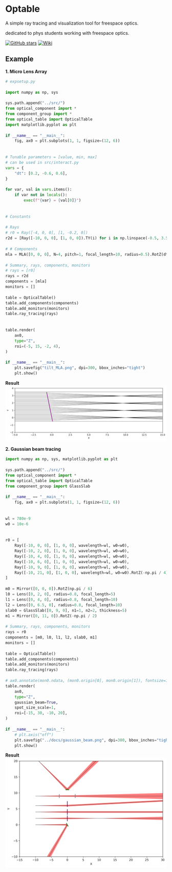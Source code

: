 # Optable

A simple ray tracing and visualization tool for freespace optics.

dedicated to phys students working with freespace optics.

[![GitHub stars](https://img.shields.io/github/stars/tim4431/optable?style=for-the-badge)](https://github.com/tim4431/optable/stargazers)
[![Wiki](https://img.shields.io/badge/Wiki?style=for-the-badge)](https://github.com/tim4431/optable/wiki)

## Example
**1. Micro Lens Array**
```python
# expsetup.py

import numpy as np, sys

sys.path.append("../src/")
from optical_component import *
from component_group import *
from optical_table import OpticalTable
import matplotlib.pyplot as plt

if __name__ == "__main__":
    fig, ax0 = plt.subplots(1, 1, figsize=(12, 6))


# Tunable parameters = [value, min, max]
# can be used in src/interact.py
vars = {
    "dt": [0.2, -0.6, 0.6],
}

for var, val in vars.items():
    if var not in locals():
        exec(f"{var} = {val[0]}")


# Constants

# Rays
# r0 = Ray([-4, 0, 0], [1, -0.2, 0])
r2d = [Ray([-10, 0, 0], [1, 0, 0]).TY(i) for i in np.linspace(-0.5, 3.5, 30)]

# # Components
mla = MLA([0, 0, 0], N=4, pitch=1, focal_length=10, radius=0.5).RotZ(dt)

# Summary, rays, components, monitors
# rays = [r0]
rays = r2d
components = [mla]
monitors = []

table = OpticalTable()
table.add_components(components)
table.add_monitors(monitors)
table.ray_tracing(rays)


table.render(
    ax0,
    type="Z",
    roi=(-5, 15, -2, 4),
)

if __name__ == "__main__":
    plt.savefig("tilt_MLA.png", dpi=300, bbox_inches="tight")
    plt.show()
```

**Result**
![docs/tilt_MLA.png](docs/tilt_MLA.png)


**2. Gaussian beam tracing**

```python
import numpy as np, sys, matplotlib.pyplot as plt

sys.path.append("../src/")
from optical_component import *
from optical_table import OpticalTable
from component_group import GlassSlab

if __name__ == "__main__":
    fig, ax0 = plt.subplots(1, 1, figsize=(12, 6))


wl = 780e-9
w0 = 10e-6


r0 = [
    Ray([-10, 0, 0], [1, 0, 0], wavelength=wl, w0=w0),
    Ray([-10, 2, 0], [1, 0, 0], wavelength=wl, w0=w0),
    Ray([-10, 4, 0], [1, 0, 0], wavelength=wl, w0=w0),
    Ray([-10, 6, 0], [1, 0, 0], wavelength=wl, w0=w0),
    Ray([-10, 9, 0], [1, 0, 0], wavelength=wl, w0=w0),
    Ray([-10, 21, 0], [1, 0, 0], wavelength=wl, w0=w0).RotZ(-np.pi / 4),
]

m0 = Mirror([0, 0, 0]).RotZ(np.pi / 6)
l0 = Lens([0, 2, 0], radius=0.8, focal_length=5)
l1 = Lens([0, 4, 0], radius=0.8, focal_length=10)
l2 = Lens([0, 6.5, 0], radius=0.8, focal_length=10)
slab0 = GlassSlab([0, 9, 0], n1=1, n2=2, thickness=5)
m1 = Mirror([0, 11, 0]).RotZ(-np.pi / 2)

# Summary, rays, components, monitors
rays = r0
components = [m0, l0, l1, l2, slab0, m1]
monitors = []

table = OpticalTable()
table.add_components(components)
table.add_monitors(monitors)
table.ray_tracing(rays)

# ax0.annotate(mon0.ndata, (mon0.origin[0], mon0.origin[1]), fontsize=15, color="black")
table.render(
    ax0,
    type="Z",
    gaussian_beam=True,
    spot_size_scale=1,
    roi=[-15, 30, -10, 20],
)

if __name__ == "__main__":
    # plt.axis("off")
    plt.savefig("../docs/gaussian_beam.png", dpi=300, bbox_inches="tight")
    plt.show()
```

**Result**
![docs/gaussian_beam.png](docs/gaussian_beam.png)
